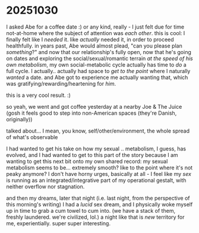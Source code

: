 # 20251030

I asked Abe for a coffee date :) or any kind, really - I just felt due for time not-at-home where the subject of attention was _each other_. this is cool: I finally felt like I _needed_ it. like _actually_ needed it, in order to proceed healthfully. in years past, Abe would almost plead, "can you please plan _something_?" and now that our relationship's fully open, now that he's going on dates and exploring the social/sexual/romantic terrain _at the speed of his own metabolism_, my own social-metabolic cycle actually has time to _do_ a full cycle. I actually.. actually had space to _get to the point_ where I naturally _wanted_ a date. and Abe got to experience me actually wanting that, which was gratifying/rewarding/heartening for _him_.

this is a very cool result. :)

so yeah, we went and got coffee yesterday at a nearby Joe & The Juice (gosh it feels good to step into non-American spaces (they're Danish, originally))

talked about... I mean, you know, self/other/environment, the whole spread of what's observable

I had wanted to get his take on how my sexual .. metabolism, I guess, has evolved, and I had wanted to get to this part of the story because I am wanting to get this next bit onto my own shared record: my sexual metabolism seems to be... extremely smooth? like to the point where it's not peaky anymore? I don't have horny urges, basically at all - I feel like my _sex_ is running as an integrated/integrative part of my operational gestalt, with neither overflow nor stagnation.

and then my dreams, later that night (i.e. last night, from the perspective of this morning's writing) I had a _lucid_ sex dream, and I physically woke myself up in time to grab a cum towel to cum into. (we have a stack of them, freshly laundered. we're civilized, lol.) a night like that is _new_ territory for me, experientially. super super interesting.

